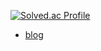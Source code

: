 [![Solved.ac Profile](http://mazassumnida.wtf/api/v2/generate_badge?boj=js7777)](https://solved.ac/js7777/)
- [blog](https://leewatson.tistory.com)

<!--
**tanso0126/tanso0126** is a ✨ _special_ ✨ repository because its `README.md` (this file) appears on your GitHub profile.

Here are some ideas to get you started:

- 🔭 I’m currently working on ...
- 🌱 I’m currently learning ...
- 👯 I’m looking to collaborate on ...
- 🤔 I’m looking for help with ...
- 💬 Ask me about ...
- 📫 How to reach me: ...
- 😄 Pronouns: ...
- ⚡ Fun fact: ...
-->
